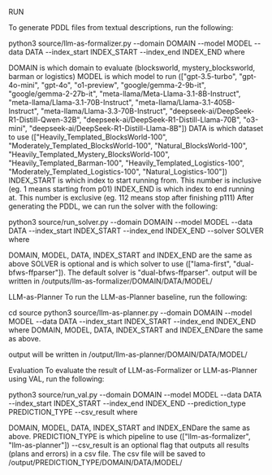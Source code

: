 RUN

To generate PDDL files from textual descriptions, run the following:

python3 source/llm-as-formalizer.py --domain DOMAIN --model MODEL --data DATA --index_start INDEX_START --index_end INDEX_END
where

DOMAIN is which domain to evaluate (blocksworld, mystery_blocksworld, barman or logistics)
MODEL is which model to run (["gpt-3.5-turbo", "gpt-4o-mini", "gpt-4o", "o1-preview", "google/gemma-2-9b-it", "google/gemma-2-27b-it", "meta-llama/Meta-Llama-3.1-8B-Instruct", "meta-llama/Llama-3.1-70B-Instruct", "meta-llama/Llama-3.1-405B-Instruct", "meta-llama/Llama-3.3-70B-Instruct", "deepseek-ai/DeepSeek-R1-Distill-Qwen-32B", "deepseek-ai/DeepSeek-R1-Distill-Llama-70B", "o3-mini", "deepseek-ai/DeepSeek-R1-Distill-Llama-8B"])
DATA is which dataset to use (["Heavily_Templated_BlocksWorld-100", "Moderately_Templated_BlocksWorld-100", "Natural_BlocksWorld-100", "Heavily_Templated_Mystery_BlocksWorld-100", "Heavily_Templated_Barman-100", "Heavily_Templated_Logistics-100", "Moderately_Templated_Logistics-100", "Natural_Logistics-100"])
INDEX_START is which index to start running from. This number is inclusive (eg. 1 means starting from p01)
INDEX_END is which index to end running at. This number is exclusive (eg. 112 means stop after finishing p111)
After generating the PDDL, we can run the solver with the following:

python3 source/run_solver.py --domain DOMAIN --model MODEL --data DATA --index_start INDEX_START --index_end INDEX_END --solver SOLVER   
where

DOMAIN, MODEL, DATA, INDEX_START and INDEX_END are the same as above
SOLVER is optional and is which solver to use (["lama-first", "dual-bfws-ffparser"]). The default solver is "dual-bfws-ffparser".
output will be written in /outputs/llm-as-formalizer/DOMAIN/DATA/MODEL/

LLM-as-Planner
To run the LLM-as-Planner baseline, run the following:

cd source
python3 source/llm-as-planner.py --domain DOMAIN --model MODEL --data DATA --index_start INDEX_START --index_end INDEX_END
where DOMAIN, MODEL, DATA, INDEX_START and INDEX_ENDare the same as above.

output will be written in /output/llm-as-planner/DOMAIN/DATA/MODEL/

Evaluation
To evaluate the result of LLM-as-Formalizer or LLM-as-Planner using VAL, run the following:

python3 source/run_val.py --domain DOMAIN --model MODEL --data DATA --index_start INDEX_START --index_end INDEX_END --prediction_type PREDICTION_TYPE --csv_result
where

DOMAIN, MODEL, DATA, INDEX_START and INDEX_ENDare the same as above.
PREDICTION_TYPE is which pipeline to use (["llm-as-formalizer", "llm-as-planner"])
--csv_result is an optional flag that outputs all results (plans and errors) in a csv file. The csv file will be saved to /output/PREDICTION_TYPE/DOMAIN/DATA/MODEL/
